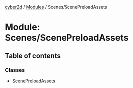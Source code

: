 [cyber2d](../README.md) / [Modules](../modules.md) / Scenes/ScenePreloadAssets

# Module: Scenes/ScenePreloadAssets

## Table of contents

### Classes

- [ScenePreloadAssets](../classes/Scenes_ScenePreloadAssets.ScenePreloadAssets.md)
